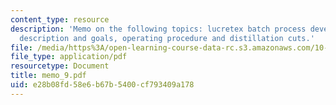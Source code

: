 ```yaml
---
content_type: resource
description: 'Memo on the following topics: lucretex batch process development project
  description and goals, operating procedure and distillation cuts.'
file: /media/https%3A/open-learning-course-data-rc.s3.amazonaws.com/10-490-integrated-chemical-engineering-i-fall-2006/e28b08fd58e6b67b5400cf793409a178_memo_9.pdf
file_type: application/pdf
resourcetype: Document
title: memo_9.pdf
uid: e28b08fd-58e6-b67b-5400-cf793409a178
---
```

